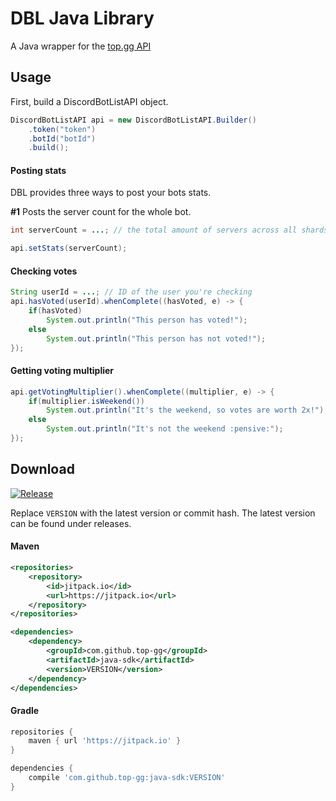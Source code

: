 # DBL Java Library
A Java wrapper for the [top.gg API](https://top.gg/api/docs)

## Usage

First, build a DiscordBotListAPI object.

```java
DiscordBotListAPI api = new DiscordBotListAPI.Builder()
    .token("token")
    .botId("botId")
    .build();
```

#### Posting stats

DBL provides three ways to post your bots stats.

**#1**
Posts the server count for the whole bot.
```java
int serverCount = ...; // the total amount of servers across all shards

api.setStats(serverCount);
```

#### Checking votes

```java
String userId = ...; // ID of the user you're checking
api.hasVoted(userId).whenComplete((hasVoted, e) -> {
    if(hasVoted)
        System.out.println("This person has voted!");
    else
        System.out.println("This person has not voted!");
});
```

#### Getting voting multiplier

```java
api.getVotingMultiplier().whenComplete((multiplier, e) -> {
    if(multiplier.isWeekend())
        System.out.println("It's the weekend, so votes are worth 2x!");
    else
        System.out.println("It's not the weekend :pensive:");
});
```

## Download

[![Release](https://jitpack.io/v/top-gg/java-sdk.svg)](https://jitpack.io/#top-gg/java-sdk)

Replace `VERSION` with the latest version or commit hash. The latest version can be found under releases.

#### Maven

```xml
<repositories>
    <repository>
        <id>jitpack.io</id>
        <url>https://jitpack.io</url>
    </repository>
</repositories>
```
```xml
<dependencies>
    <dependency>
        <groupId>com.github.top-gg</groupId>
        <artifactId>java-sdk</artifactId>
        <version>VERSION</version>
    </dependency>
</dependencies>
```

#### Gradle 
```gradle
repositories {
    maven { url 'https://jitpack.io' }
}
```
```gradle
dependencies {
    compile 'com.github.top-gg:java-sdk:VERSION'
}
```


